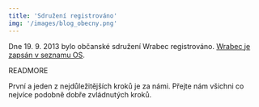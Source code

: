 ```yaml
---
title: 'Sdružení registrováno'
img: '/images/blog_obecny.png'
---
```


Dne 19. 9. 2013 bylo občanské sdružení Wrabec registrováno. [Wrabec je zapsán v seznamu OS](http://aplikace.mvcr.cz/seznam-obcanskych-sdruzeni/).



READMORE

První a jeden z nejdůležitějších kroků je za námi. Přejte nám všichni co nejvíce podobně dobře zvládnutých kroků.
